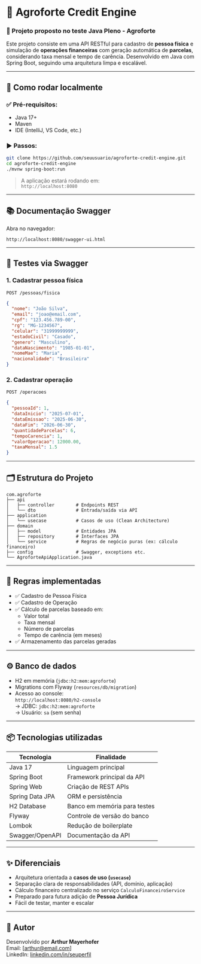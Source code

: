 # 📘 Agroforte Credit Engine

### 💼 Projeto proposto no teste Java Pleno - Agroforte

Este projeto consiste em uma API RESTful para cadastro de **pessoa física** e simulação de **operações financeiras** com geração automática de **parcelas**, considerando taxa mensal e tempo de carência. Desenvolvido em Java com Spring Boot, seguindo uma arquitetura limpa e escalável.

---

## 🚀 Como rodar localmente

### ✅ Pré-requisitos:
- Java 17+
- Maven
- IDE (IntelliJ, VS Code, etc.)

### ▶️ Passos:

```bash
git clone https://github.com/seuusuario/agroforte-credit-engine.git
cd agroforte-credit-engine
./mvnw spring-boot:run
```

> A aplicação estará rodando em:  
> `http://localhost:8080`

---

## 📚 Documentação Swagger

Abra no navegador:

```
http://localhost:8080/swagger-ui.html
```

---

## 🧪 Testes via Swagger

### 1. Cadastrar pessoa física
`POST /pessoas/fisica`
```json
{
  "nome": "João Silva",
  "email": "joao@email.com",
  "cpf": "123.456.789-00",
  "rg": "MG-1234567",
  "celular": "31999999999",
  "estadoCivil": "Casado",
  "genero": "Masculino",
  "dataNascimento": "1985-01-01",
  "nomeMae": "Maria",
  "nacionalidade": "Brasileira"
}
```

### 2. Cadastrar operação
`POST /operacoes`
```json
{
  "pessoaId": 1,
  "dataInicio": "2025-07-01",
  "dataEmissao": "2025-06-30",
  "dataFim": "2026-06-30",
  "quantidadeParcelas": 6,
  "tempoCarencia": 1,
  "valorOperacao": 12000.00,
  "taxaMensal": 1.5
}
```

---

## 🗂️ Estrutura do Projeto

```
com.agroforte
├── api
│   ├── controller        # Endpoints REST
│   └── dto               # Entrada/saída via API
├── application
│   └── usecase           # Casos de uso (Clean Architecture)
├── domain
│   ├── model             # Entidades JPA
│   ├── repository        # Interfaces JPA
│   └── service           # Regras de negócio puras (ex: cálculo financeiro)
├── config                # Swagger, exceptions etc.
└── AgroforteApiApplication.java
```

---

## 🧠 Regras implementadas

- ✅ Cadastro de Pessoa Física
- ✅ Cadastro de Operação
- ✅ Cálculo de parcelas baseado em:
  - Valor total
  - Taxa mensal
  - Número de parcelas
  - Tempo de carência (em meses)
- ✅ Armazenamento das parcelas geradas

---

## ⚙️ Banco de dados

- H2 em memória (`jdbc:h2:mem:agroforte`)
- Migrations com Flyway (`resources/db/migration`)
- Acesso ao console:  
  `http://localhost:8080/h2-console`  
  → JDBC: `jdbc:h2:mem:agroforte`  
  → Usuário: `sa` (sem senha)

---

## 📦 Tecnologias utilizadas

| Tecnologia        | Finalidade                        |
|-------------------|------------------------------------|
| Java 17           | Linguagem principal                |
| Spring Boot       | Framework principal da API         |
| Spring Web        | Criação de REST APIs               |
| Spring Data JPA   | ORM e persistência                 |
| H2 Database       | Banco em memória para testes       |
| Flyway            | Controle de versão do banco        |
| Lombok            | Redução de boilerplate             |
| Swagger/OpenAPI   | Documentação da API                |

---

## ✨ Diferenciais

- Arquitetura orientada a **casos de uso (`usecase`)**
- Separação clara de responsabilidades (API, domínio, aplicação)
- Cálculo financeiro centralizado no serviço `CalculoFinanceiroService`
- Preparado para futura adição de **Pessoa Jurídica**
- Fácil de testar, manter e escalar

---

## 🤝 Autor

Desenvolvido por **Arthur Mayerhofer**  
Email: [arthur@email.com]  
LinkedIn: [linkedin.com/in/seuperfil](#)